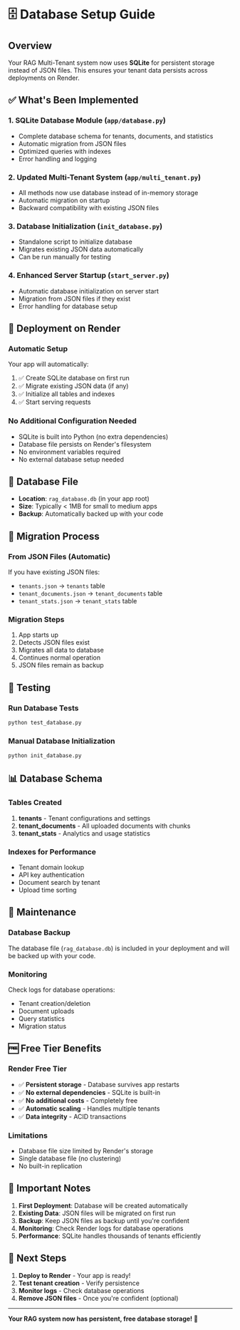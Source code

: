 # 🗄️ Database Setup Guide

## Overview
Your RAG Multi-Tenant system now uses **SQLite** for persistent storage instead of JSON files. This ensures your tenant data persists across deployments on Render.

## ✅ What's Been Implemented

### 1. **SQLite Database Module** (`app/database.py`)
- Complete database schema for tenants, documents, and statistics
- Automatic migration from JSON files
- Optimized queries with indexes
- Error handling and logging

### 2. **Updated Multi-Tenant System** (`app/multi_tenant.py`)
- All methods now use database instead of in-memory storage
- Automatic migration on startup
- Backward compatibility with existing JSON files

### 3. **Database Initialization** (`init_database.py`)
- Standalone script to initialize database
- Migrates existing JSON data automatically
- Can be run manually for testing

### 4. **Enhanced Server Startup** (`start_server.py`)
- Automatic database initialization on server start
- Migration from JSON files if they exist
- Error handling for database setup

## 🚀 Deployment on Render

### Automatic Setup
Your app will automatically:
1. ✅ Create SQLite database on first run
2. ✅ Migrate existing JSON data (if any)
3. ✅ Initialize all tables and indexes
4. ✅ Start serving requests

### No Additional Configuration Needed
- SQLite is built into Python (no extra dependencies)
- Database file persists on Render's filesystem
- No environment variables required
- No external database setup needed

## 📁 Database File
- **Location**: `rag_database.db` (in your app root)
- **Size**: Typically < 1MB for small to medium apps
- **Backup**: Automatically backed up with your code

## 🔄 Migration Process

### From JSON Files (Automatic)
If you have existing JSON files:
- `tenants.json` → `tenants` table
- `tenant_documents.json` → `tenant_documents` table  
- `tenant_stats.json` → `tenant_stats` table

### Migration Steps
1. App starts up
2. Detects JSON files exist
3. Migrates all data to database
4. Continues normal operation
5. JSON files remain as backup

## 🧪 Testing

### Run Database Tests
```bash
python test_database.py
```

### Manual Database Initialization
```bash
python init_database.py
```

## 📊 Database Schema

### Tables Created
1. **tenants** - Tenant configurations and settings
2. **tenant_documents** - All uploaded documents with chunks
3. **tenant_stats** - Analytics and usage statistics

### Indexes for Performance
- Tenant domain lookup
- API key authentication
- Document search by tenant
- Upload time sorting

## 🔧 Maintenance

### Database Backup
The database file (`rag_database.db`) is included in your deployment and will be backed up with your code.

### Monitoring
Check logs for database operations:
- Tenant creation/deletion
- Document uploads
- Query statistics
- Migration status

## 🆓 Free Tier Benefits

### Render Free Tier
- ✅ **Persistent storage** - Database survives app restarts
- ✅ **No external dependencies** - SQLite is built-in
- ✅ **No additional costs** - Completely free
- ✅ **Automatic scaling** - Handles multiple tenants
- ✅ **Data integrity** - ACID transactions

### Limitations
- Database file size limited by Render's storage
- Single database file (no clustering)
- No built-in replication

## 🚨 Important Notes

1. **First Deployment**: Database will be created automatically
2. **Existing Data**: JSON files will be migrated on first run
3. **Backup**: Keep JSON files as backup until you're confident
4. **Monitoring**: Check Render logs for database operations
5. **Performance**: SQLite handles thousands of tenants efficiently

## 🎯 Next Steps

1. **Deploy to Render** - Your app is ready!
2. **Test tenant creation** - Verify persistence
3. **Monitor logs** - Check database operations
4. **Remove JSON files** - Once you're confident (optional)

---

**Your RAG system now has persistent, free database storage! 🎉**
